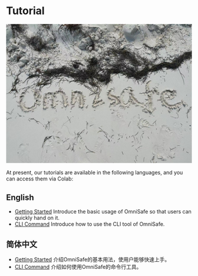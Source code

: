 # Tutorial
![logo](./images/omnisafe.jpg)

At present, our tutorials are available in the following languages, and you can access them via Colab:

## English
- [Getting Started](https://colab.research.google.com/github/PKU-MARL/omnisafe/blob/tutorial/tutorials/English/1.Getting_Started.ipynb) Introduce the basic usage of OmniSafe so that users can quickly hand on it.
- [CLI Command](https://colab.research.google.com/github/PKU-MARL/omnisafe/blob/tutorial/tutorials/English/2.CLI_Command.ipynb) Introduce how to use the CLI tool of OmniSafe.

## 简体中文
- [Getting Started](https://colab.research.google.com/github/PKU-MARL/omnisafe/blob/main/tutorials/%E7%AE%80%E4%BD%93%E4%B8%AD%E6%96%87/1.Getting%20Started.ipynb) 介绍OmniSafe的基本用法，使用户能够快速上手。
- [CLI Command](https://colab.research.google.com/github/PKU-MARL/omnisafe/blob/main/tutorials/%E7%AE%80%E4%BD%93%E4%B8%AD%E6%96%87/2.CLI%20Command.ipynb) 介绍如何使用OmniSafe的命令行工具。
